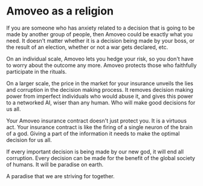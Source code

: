 Amoveo as a religion
========


If you are someone who has anxiety related to a decision that is going to be made by another group of people, then Amoveo could be exactly what you need.
It doesn't matter whether it is a decision being made by your boss, or the result of an election, whether or not a war gets declared, etc.

On an individual scale, Amoveo lets you hedge your risk, so you don't have to worry about the outcome any more. Amoveo protects those who faithfully participate in the rituals.

On a larger scale, the price in the market for your insurance unveils the lies and corruption in the decision making process. It removes decision making power from imperfect individuals who would abuse it, and gives this power to a networked AI, wiser than any human. Who will make good decisions for us all.

Your Amoveo insurance contract doesn't just protect you. It is a virtuous act. Your insurance contract is like the firing of a single neuron of the brain of a god. Giving a part of the information it needs to make the optimal decision for us all.

If every important decision is being made by our new god, it will end all corruption. Every decision can be made for the benefit of the global society of humans.
It will be paradise on earth.

A paradise that we are striving for together.